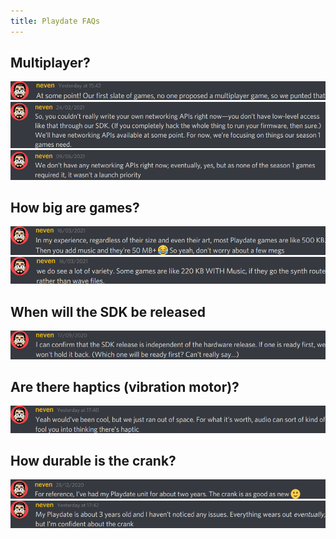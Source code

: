 ```yaml
---
title: Playdate FAQs
---
```


## Multiplayer?

[![At some point! Our first slate of games, no one proposed a multiplayer game, so we punted that](assets/imgs/multiplayer.png)](https://discord.com/channels/675983554655551509/821661913393004565/852558326113108029)
[![So, you couldn’t really write your own networking APIs right now—you don’t have low-level access like that through our SDK. (If you completely hack the whole thing to run your firmware, then sure.) We’ll have networking APIs available at some point. For now, we’re focusing on things our season 1 games need.](assets/imgs/multiplayer_2.png)](https://discord.com/channels/675983554655551509/675983555209330691/814165105179885569)
[![We don’t have any networking APIs right now; eventually, yes, but as none of the season 1 games required it, it wasn’t a launch priority](assets/imgs/multiplayer_1.png)](https://discord.com/channels/675983554655551509/675983555209330691/852164678414368808)

## How big are games?
[![In my experience, regardless of their size and even their art, most Playdate games are like 500 KB. Then you add music and they're 50 MB+ 😂 So yeah, don't worry about a few megs](assets/imgs/size.png)](https://discord.com/channels/675983554655551509/675983555209330691/821480814562771044)
[![we do see a lot of variety. Some games are like 220 KB WITH Music, if they go the synth route rather than wave files.](assets/imgs/size_1.png)](https://discord.com/channels/675983554655551509/675983555209330691/821502848793575455)
## When will the SDK be released
[![I can confirm that the SDK release is independent of the hardware release. If one is ready first, we won't hold it back. (Which one will be ready first? Can't really say…)](assets/imgs/release.png)](https://discord.com/channels/675983554655551509/675983555209330691/756225570463023344)

## Are there haptics (vibration motor)?

[![Yeah would’ve been cool, but we just ran out of space. For what it’s worth, audio can sort of kind of fool you into thinking there’s haptic](assets/imgs/vibration.png)](https://discord.com/channels/675983554655551509/675983555209330691/852588044335054899)

## How durable is the crank?

[![For reference, I’ve had my Playdate unit for about two years. The crank is as good as new 🙂](assets/imgs/crank_1.png)](https://discord.com/channels/675983554655551509/675983555209330691/793153885513711696)
[![My Playdate is about 3 years old and I haven’t noticed any issues. Everything wears out eventually, but I’m confident about the crank](assets/imgs/crank_2.png)](https://discord.com/channels/675983554655551509/675983555209330691/852588435808976896)

